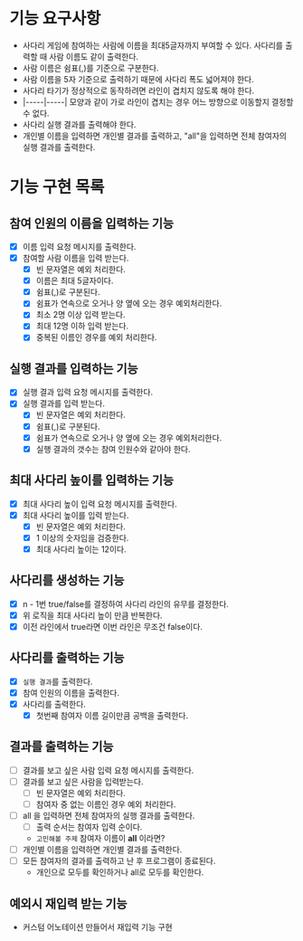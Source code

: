 # 기능 요구사항

* 사다리 게임에 참여하는 사람에 이름을 최대5글자까지 부여할 수 있다. 사다리를 출력할 때 사람 이름도 같이 출력한다.
* 사람 이름은 쉼표(,)를 기준으로 구분한다.
* 사람 이름을 5자 기준으로 출력하기 때문에 사다리 폭도 넓어져야 한다.
* 사다리 타기가 정상적으로 동작하려면 라인이 겹치지 않도록 해야 한다.
* |-----|-----| 모양과 같이 가로 라인이 겹치는 경우 어느 방향으로 이동할지 결정할 수 없다.
* 사다리 실행 결과를 출력해야 한다.
* 개인별 이름을 입력하면 개인별 결과를 출력하고, "all"을 입력하면 전체 참여자의 실행 결과를 출력한다.

# 기능 구현 목록

## 참여 인원의 이름을 입력하는 기능
- [x] 이름 입력 요청 메시지를 출력한다.
- [x] 참여할 사람 이름을 입력 받는다.
  - [x] 빈 문자열은 예외 처리한다. 
  - [x] 이름은 최대 5글자이다.
  - [x] 쉼표(,)로 구분된다.
  - [x] 쉼표가 연속으로 오거나 양 옆에 오는 경우 예외처리한다.
  - [x] 최소 2명 이상 입력 받는다.
  - [x] 최대 12명 이하 입력 받는다.
  - [x] 중복된 이름인 경우를 예외 처리한다.

## 실행 결과를 입력하는 기능
- [x] 실행 결과 입력 요청 메시지를 출력한다.
- [x] 실행 결과를 입력 받는다.
  - [x] 빈 문자열은 예외 처리한다.
  - [x] 쉼표(,)로 구분된다.
  - [x] 쉼표가 연속으로 오거나 양 옆에 오는 경우 예외처리한다.
  - [x] 실행 결과의 갯수는 참여 인원수와 같아야 한다.

## 최대 사다리 높이를 입력하는 기능
- [x] 최대 사다리 높이 입력 요청 메시지를 출력한다. 
- [x] 최대 사다리 높이를 입력 받는다.
  - [x] 빈 문자열은 예외 처리한다.
  - [x] 1 이상의 숫자임을 검증한다.
  - [x] 최대 사다리 높이는 12이다.

## 사다리를 생성하는 기능 
- [x] n - 1번 true/false를 결정하여 사다리 라인의 유무를 결정한다.
- [x] 위 로직을 최대 사다리 높이 만큼 반복한다.
- [x] 이전 라인에서 true라면 이번 라인은 무조건 false이다.

## 사다리를 출력하는 기능
- [x] `실행 결과`를 출력한다. 
- [x] 참여 인원의 이름을 출력한다.
- [x] 사다리를 출력한다.
  - [x] 첫번째 참여자 이름 길이만큼 공백을 출력한다.

## 결과를 출력하는 기능

- [ ] 결과를 보고 싶은 사람 입력 요청 메시지를 출력한다.
- [ ] 결과를 보고 싶은 사람을 입력받는다.
  - [ ] 빈 문자열은 예외 처리한다.
  - [ ] 참여자 중 없는 이름인 경우 예외 처리한다.
- [ ] all 을 입력하면 전체 참여자의 실행 결과를 출력한다.
  - [ ] 출력 순서는 참여자 입력 순이다.
  - `고민해볼 주제` 참여자 이름이 **all** 이라면?
- [ ] 개인별 이름을 입력하면 개인별 결과를 출력한다.
- [ ] 모든 참여자의 결과를 출력하고 난 후 프로그램이 종료된다.
  * 개인으로 모두를 확인하거나 all로 모두를 확인한다.


## 예외시 재입력 받는 기능

* 커스텀 어노테이션 만들어서 재입력 기능 구현
